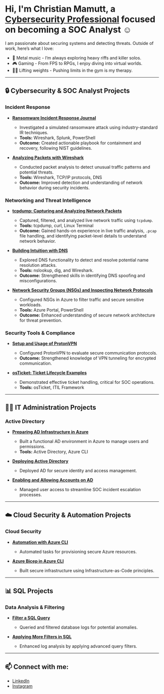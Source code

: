 <h1>Hi, I'm Christian Mamutt, a <a href="https://linkedin.com/in/Christianmamutt">Cybersecurity Professional</a> focused on becoming a SOC Analyst ☺</h1>

<p>
I am passionate about securing systems and detecting threats. Outside of work, here’s what I love:  
</p>

<ul>
  <li>🎸 Metal music - I’m always exploring heavy riffs and killer solos.</li>
  <li>🎮 Gaming - From FPS to RPGs, I enjoy diving into virtual worlds.</li>
  <li>🏋️‍♂️ Lifting weights - Pushing limits in the gym is my therapy.</li>
</ul>

---

## 🔒 Cybersecurity & SOC Analyst Projects

### Incident Response
- **[Ransomware Incident Response Journal](https://github.com/Mamutt7/Ransomware-Incident-Response-Journal)**  
  - Investigated a simulated ransomware attack using industry-standard IR techniques.  
  - **Tools:** Wireshark, Splunk, PowerShell  
  - **Outcome:** Created actionable playbook for containment and recovery, following NIST guidelines.

- **[Analyzing Packets with Wireshark](https://github.com/Mamutt7/Analyzing-Packets-with-Wireshark/blob/main/README.md)**  
  - Conducted packet analysis to detect unusual traffic patterns and potential threats.  
  - **Tools:** Wireshark, TCP/IP protocols, DNS  
  - **Outcome:** Improved detection and understanding of network behavior during security incidents.

### Networking and Threat Intelligence
- **[tcpdump: Capturing and Analyzing Network Packets](https://github.com/Mamutt7/tcpdump-Capturing-a-packet)**  
  - Captured, filtered, and analyzed live network traffic using `tcpdump`.  
  - **Tools:** tcpdump, curl, Linux Terminal  
  - **Outcome:** Gained hands-on experience in live traffic analysis, `.pcap` file handling, and identifying packet-level details to understand network behavior.  

- **[Building Intuition with DNS](https://github.com/Mamutt7/Lab-6-Building-intuition-for-DNS)**  
  - Explored DNS functionality to detect and resolve potential name resolution attacks.  
  - **Tools:** nslookup, dig, and Wireshark.  
  - **Outcome:** Strengthened skills in identifying DNS spoofing and misconfigurations.

- **[Network Security Groups (NSGs) and Inspecting Network Protocols](https://github.com/Mamutt7/Lab-2-Azure-Networking-with-VMs)**  
  - Configured NSGs in Azure to filter traffic and secure sensitive workloads.  
  - **Tools:** Azure Portal, PowerShell  
  - **Outcome:** Enhanced understanding of secure network architecture for threat prevention.

### Security Tools & Compliance
- **[Setup and Usage of ProtonVPN](https://github.com/Mamutt7/Lab-4-VPN-Setup-and-Usage-ProtonVPN-)**  
  - Configured ProtonVPN to evaluate secure communication protocols.  
  - **Outcome:** Strengthened knowledge of VPN tunneling for encrypted communication.

- **[osTicket: Ticket Lifecycle Examples](https://github.com/Mamutt7/Lab-3.3-Ticket-and-Ticket-Life-Cycle)**  
  - Demonstrated effective ticket handling, critical for SOC operations.  
  - **Tools:** osTicket, ITIL Framework  

---

## 👨‍💻 IT Administration Projects

### Active Directory
- **[Preparing AD Infrastructure in Azure](https://github.com/Mamutt7/Lab-5.1-Preparing-AD-Infrastructure-in-Azure)**  
  - Built a functional AD environment in Azure to manage users and permissions.  
  - **Tools:** Active Directory, Azure CLI  

- **[Deploying Active Directory](https://github.com/Mamutt7/Lab-5.2-Deploying-Active-Directory)**  
  - Deployed AD for secure identity and access management.  

- **[Enabling and Allowing Accounts on AD](https://github.com/Mamutt7/Lab-5.3-Enabling-and-Unlocking-Accounts)**  
  - Managed user access to streamline SOC incident escalation processes.

---

## ☁️ Cloud Security & Automation Projects

### Cloud Security
- **[Automation with Azure CLI](https://github.com/Mamutt7/Automation-with-Azure-CLI)**  
  - Automated tasks for provisioning secure Azure resources.  

- **[Azure Bicep in Azure CLI](https://github.com/Mamutt7/Azure-Bicep-Beginner-Project)**  
  - Built secure infrastructure using Infrastructure-as-Code principles.

---

## 📊 SQL Projects

### Data Analysis & Filtering
- **[Filter a SQL Query](https://github.com/Mamutt7/Filter-a-SQL-Query/blob/main/README.md)**  
  - Queried and filtered database logs for potential anomalies.  

- **[Applying More Filters in SQL](https://github.com/Mamutt7/Apply-more-filters-in-SQL/blob/main/README.md)**  
  - Enhanced log analysis by applying advanced query filters.

---

## 📫 Connect with me:
- [LinkedIn](https://linkedin.com/in/Christianmamutt)  
- [Instagram](https://www.instagram.com/mamutt7)
